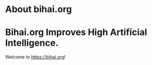 # About bihai.org

# Bihai.org Improves High Artificial Intelligence.
Welcome to https://bihai.org!


